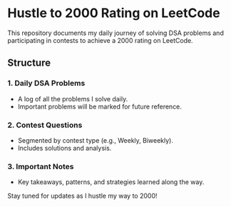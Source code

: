 # Hustle to 2000 Rating on LeetCode

This repository documents my daily journey of solving DSA problems and participating in contests to achieve a 2000 rating on LeetCode.

## Structure

### 1. **Daily DSA Problems**
- A log of all the problems I solve daily.
- Important problems will be marked for future reference.

### 2. **Contest Questions**
- Segmented by contest type (e.g., Weekly, Biweekly).
- Includes solutions and analysis.

### 3. **Important Notes**
- Key takeaways, patterns, and strategies learned along the way.

Stay tuned for updates as I hustle my way to 2000!